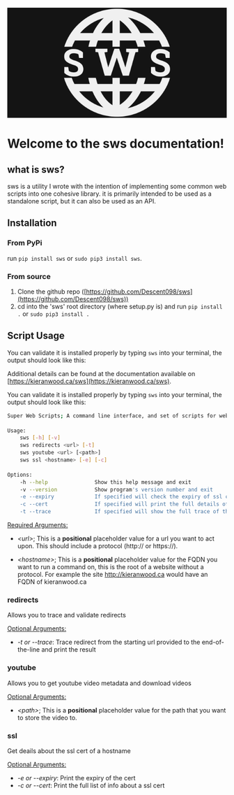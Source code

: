

![sws-banner](./img/sws-banner.png)

# Welcome to the sws documentation!



## what is sws?

sws is a utility I wrote with the intention of implementing some common web scripts into one cohesive library. it is primarily intended to be used as a standalone script, but it can also be used as an API. 



## Installation

### From PyPi

run ```pip install sws``` or ```sudo pip3 install sws```.



### From source

1. Clone the github repo ([https://github.com/Descent098/sws](https://github.com/Descent098/sws))
2. cd into the 'sws' root directory (where setup.py is) and run ```pip install .``` or ```sudo pip3 install . ```


## Script Usage
You can validate it is installed properly by typing ```sws``` into your terminal, the output should look like this:

Additional details can be found at the documentation available on [https://kieranwood.ca/sws](https://kieranwood.ca/sws).

You can validate it is installed properly by typing ```sws``` into your terminal, the output should look like this:

```bash
Super Web Scripts; A command line interface, and set of scripts for web tasks.

Usage:
    sws [-h] [-v]
    sws redirects <url> [-t]
    sws youtube <url> [<path>]
    sws ssl <hostname> [-e] [-c]

Options:
    -h --help               Show this help message and exit
    -v --version            Show program's version number and exit
    -e --expiry             If specified will check the expiry of ssl cert/domain
    -c --cert               If specified will print the full details of the SSL cert
    -t --trace              If specified will show the full trace of the provided url
```

<u>Required Arguments:</u>

- *\<url\>*;  This is a **positional** placeholder value for a url you want to act upon. This should include a protocol (http:// or https://).

- *\<hostname\>*;  This is a **positional** placeholder value for the FQDN you want to run a command on, this is the root of a website without a protocol. For example the site http://kieranwood.ca would have an FQDN of kieranwood.ca

### redirects

Allows you to trace and validate redirects

<u>Optional Arguments:</u>

- *\-t or \-\-trace*: Trace redirect from the starting url provided to the end-of-the-line and print the result

### youtube

Allows you to get youtube video metadata and download videos

<u>Optional Arguments:</u>

- *\<path\>*;  This is a **positional** placeholder value for the path that you want to store the video to.


### ssl

Get deails about the ssl cert of a hostname

<u>Optional Arguments:</u>

- *\-e or \-\-expiry*: Print the expiry of the cert
- *\-c or \-\-cert*: Print the full list of info about a ssl cert

